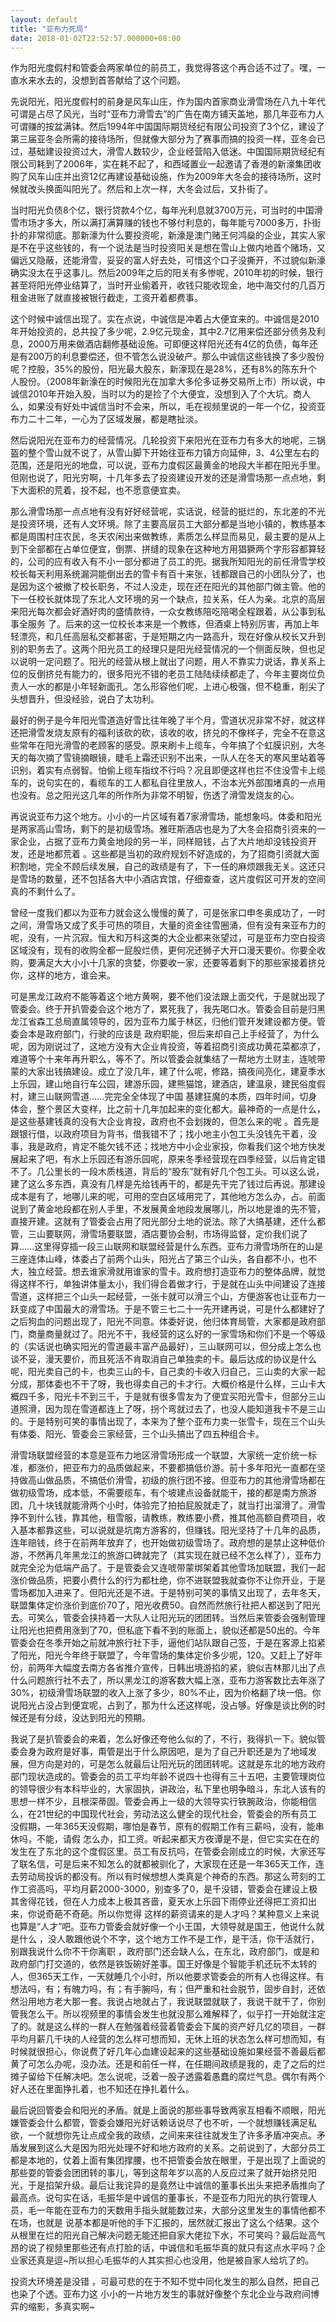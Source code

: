 ```yaml
---
layout: default
title: "亚布力死局"
date: 2018-01-02T22:52:57.000000+08:00
---
```


作为阳光度假村和管委会两家单位的前员工，我觉得答这个再合适不过了。嘿，一直水来水去的，没想到首答献给了这个问题。

先说阳光，阳光度假村的前身是风车山庄，作为国内首家商业滑雪场在八九十年代可谓是占尽了风光，当时“亚布力滑雪去”的广告在南方铺天盖地，那几年亚布力人可谓赚的按盆满钵。然后1994年中国国际期货经纪有限公司投资了3个亿，建设了第三届亚冬会所需的接待场所，但就像大部分为了赛事而搞的投资一样，亚冬会已过，基础建设投资过大，滑雪人数较少，企业经营陷入低迷。中国国际期货经纪有限公司耗到了2006年，实在耗不起了，和西域置业一起邀请了香港的新濠集团收购了风车山庄并出资12亿再建设基础设施，作为2009年大冬会的接待场所，这时候就改头换面叫阳光了。然后和上次一样，大冬会过后，又扑街了。

当时阳光负债8个亿，银行贷款4个亿，每年光利息就3700万元，可当时的中国滑雪市场才多大，所以满打满算赚的钱也不够付利息的，每年能亏7000多万，扑街扑的非常彻底。那新濠为什么要投资呢，新濠是澳门赌王何鸿燊的企业，其实人家是不在乎这些钱的，有一个说法是当时投资阳关是想在雪山上做内地首个赌场，又偏远又隐蔽，还能滑雪，妥妥的富人好去处，可惜这个口子没撕开，不过貌似新濠确实没太在乎这事儿。然后2009年之后的阳关有多惨呢，2010年初的时候，银行甚至将阳光停业结算了，当时开业偷着开，收钱只能收现金，地中海交付的几百万租金进账了就直接被银行截走，工资开着都费事。

这个时候中诚信出现了。实在点说，中诚信是冲着占大便宜来的。中诚信是2010年开始投资的，总共投了多少呢，2.9亿元现金，其中2.7亿用来偿还部分债务及利息，2000万用来做酒店翻修基础设施。可即便这样阳光还有4亿的负债，每年还是有200万的利息要偿还，但不管怎么说没破产。那么中诚信这些钱换了多少股份呢？控股，35%的股份，阳光最大股东，新濠现在是28%，还有8%的陈东升个人股份。（2008年新濠在的时候阳光在加拿大多伦多证券交易所上市）所以说，中诚信2010年开始入股，当时以为的是捡了个大便宜，没想到入了个大坑。商人么，如果没有好处中诚信当时不会来，所以，毛在视频里说的一年一个亿，投资亚布力二十二年，一心为了区域发展，都是瞎扯淡。

然后说阳光在亚布力的经营情况。几轮投资下来阳光在亚布力有多大的地呢，三锅盔的整个雪山就不说了，从雪山脚下开始往亚布力镇方向延伸，3、4公里左右的范围，还是阳光的地盘，可以说，亚布力度假区最黄金的地段大半都在阳光手里。但刚也说了，阳光穷啊，十几年多去了投资建设开发的还是滑雪场那一点点地，剩下大面积的荒着，投不起，也不愿意便宜卖。

那么滑雪场那一点点地有没有好好经营呢，实话说，经营的挺烂的，东北差的不光是投资环境，还有人文环境。除了主要高层员工大部分都是当地小镇的，教练基本都是周围村庄农民，冬天农闲出来做教练，素质怎么样显而易见，最主要的是从上到下全部都在占单位便宜，倒票、拼缝的现象在这种地方用猖獗两个字形容都算轻的，公司的应有收入有不小一部分都进了员工的兜。据我所知阳光的前任滑雪学校校长每天利用系统漏洞能倒出去的雪卡有百十来张，钱都跟自己的小团队分了，也是因为这个被撤了校长职务，不过人没走，现在还在阳光的其他部门做主管。他的下一任校长就体现了东北人文环境的另一个缺点，拉关系，任人为亲。北京的高层来阳光每次都会好酒好肉的盛情款待，一众女教练陪吃陪喝全程跟着，从公事到私事全服务 了。后来的这一位校长本来是一个教练，但酒桌上特别厉害，再加上年轻漂亮，和几任高层私交都甚密，于是短期之内一路高升，现在好像从校长又升到别的职务去了。这两个阳光员工的经理只是阳光经营情况的一个侧面反映，但也足以说明一定问题了。阳光的经营从根上就出了问题，用人不靠实力说话，靠关系上位的反倒挤兑有能力的，很多阳光不错的老员工陆陆续续都走了，今年主要岗位负责人一水的都是小年轻新面孔。怎么形容他们呢，上进心极强，但不稳重，削尖了头想晋升，但没经验，说白了太功利。

最好的例子是今年阳光雪道造好雪比往年晚了半个月，雪道状况非常不好，就这样还把滑雪发烧友原有的福利该砍的砍，该收的收，挤兑的不像样子，完全不在意这些常年在阳光滑雪的老顾客的感受。原来刷卡上缆车，今年搞了个虹膜识别，大冬天的每次摘了雪镜摘眼镜，睫毛上霜还识别不出来，一队人在冬天的寒风里站着等识别，着实有点弱智。怕偷上缆车指纹不行吗？况且即便这样也拦不住没雪卡上缆车的，说句实在的，看缆车的工人都私自往里放人，不治本光外部围堵真的一点用也没有。总之阳光这几年的所作所为非常不明智，伤透了滑雪发烧友的心。

再说说亚布力这个地方。小小的一片区域有着7家滑雪场，能想象吗。体委和阳光是两家高山雪场，剩下的是初级雪场。雅旺斯酒店也是为了大冬会招商引资来的一家企业，占据了亚布力黄金地段的另一半，同样赔钱，占了大片地却没钱投资开发，还是地都荒着 。这些都是当初的政府规划不好造成的，为了招商引资就大面积割地，完全不顾后续发展，自己的政绩是有了，下一任的麻烦跟我无关。这还只是雪场的数量，还不包括各大中小酒店宾馆，仔细查查，这片度假区可开发的空间真的不剩什么了。

曾经一度我们都以为亚布力就会这么慢慢的黄了，可是张家口申冬奥成功了，一时之间，滑雪场又成了炙手可热的项目，大量的资金往雪圈涌，但有没有来亚布力的呢，没有，一片沉寂。恒大和万科这类的大企业都来张望过，可是亚布力空白投资区域没有，现有的收购全都一屁股烂债，更何况还狮子大开口漫天要价。你要全收购，要满足大大小小十几家的贪婪，你要收一家，还要等着剩下的那些家接着挤兑你，这样的地方，谁会来。

可是黑龙江政府不能等着这个地方黄啊，要不他们没法跟上面交代，于是就出现了管委会。终于开扒管委会这个地方了，累死我了，我先喝口水。管委会目前是归黑龙江省森工总局直属领导的，因为亚布力属于林区，归他们管开发建设都方便。管委会本是政府部门，行驶的应该是 政府职能，但后来却自己上手经营了，为什么呢，因为刚说过了，这地方没有大企业肯投资，等着招商引资成功黄花菜都凉了，难道等个十来年再升职么，等不了。所以管委会就集结了一帮地方土财主，连唬带蒙的大家出钱搞建设。成立了没几年，建了什么呢，修路，搞夜间亮化，建夏季水上乐园，建山地自行车公园，建游乐园，建熊猫馆，建酒店，建温泉，建民俗度假村，建三山联网雪道……完完全全体现了中国 基建狂魔的本质，四年时间，切身体会，整个景区大变样，比之前十几年加起来的变化都大。最神奇的一点是什么，是这些基建钱真的没有大企业肯投，政府也不会划拨的，但怎么来的呢 。首先是跟银行借，以政府项目为背书，借我错不了；找小地主小包工头没钱先干着，没事，我是政府，肯定不能欠钱不还；找地方中小企业家投，你看我们这个地方快发展起来了吧，有水上乐园还有游乐园呢，原来冬季经营现在四季经营，以后肯定错不了。几公里长的一段木质栈道，背后的“股东”就有好几个包工头。可以这么说，建了这么多东西，真没有几样是先给钱再干的，都是先干完了钱过后再说。那建设成本是有了，地哪儿来的呢，可用的空白区域用完了，其他地方怎么办，占。前面说到了黄金地段都在别人手里，不发展黄金地段发展哪儿，所以地是谁的先不管，直接开建。这就有了管委会占用了阳光部分土地的说法。除了大搞基建，还什么都管，三山要联网，滑雪场要联盟，酒店要协会制，市场得监督，定价我们说了算……这里得穿插一段三山联网和联盟经营是什么东西。亚布力滑雪场所在的山是三座连体山峰，体委占了前两个山头，阳光占了第三个山头，各自都不小，也不大，独立经营。想去谁家滑就用谁家的雪卡。政府想打造亚布力的整体品牌，就觉得这样不行，单独讲体量太小，我们得合着做才行，于是就在山头中间建设了连接雪道，这样把三个山头一起经营，一张卡就可以滑三个山，方便游客也让亚布力一跃变成了中国最大的滑雪场。于是不管三七二十一先开建再说，可是什么都建好了之后狗血的问题出现了，阳光不同意。体委好说，他归体育局管，大家都是政府部门，商量商量就过了。阳光不干，我经营的这么好的一家雪场和你们不是一个等级的（实话说也确实阳光的雪道最丰富产品最好），三山联网可以，但分成上怎么也谈不妥，漫天要价，而且死活不肯取消自己单独卖的卡。最后达成的协议是什么呢，阳光卖自己的卡，也卖三山的卡，自己卖的卡收入归自己，三山卖的大家一起分成，那体委也不干了呀，我也得卖自己的卡才行。大概价格是什么样，三山卡大概四千多，阳光卡不到三千，于是就有很多雪友为了便宜买阳光雪卡，但部分三山道照滑，因为现在雪道都连上了呀，拐个弯就过去了，也没人能知道我卡不是三山的。于是特别可笑的事情出现了，本来为了整个亚布力卖一张雪卡，现在三个山头有体委、阳光、管委会三家经营，三个山头搞出了四五种组合卡。

滑雪场联盟经营的本意是亚布力地区滑雪场形成一个联盟，大家统一定价统一标准，都涨价，把亚布力的品质做起来，不要都搞低价游。前十多年阳光一直都在坚持做高山做品质，不搞低价滑雪，初级的旅行团不接。但亚布力的其他滑雪场都在做初级雪场，成本低，不需要缆车，有个坡建点设备就能干，接的都是南方旅游团，几十块钱就能滑两个小时，体验完了拍拍屁股就走了，就当打出溜滑了。滑雪挣不到什么钱，靠其他，租雪服，请教练，教练要小费，推其他高额自费项目，收入基本都靠这些，可以说就是坑南方游客的，但赚钱。阳光坚持了十几年的品质，连年赔钱，终于在前两年放弃了，也开始做初级雪场了。政府想的是禁止这种低价游，不然再几年黑龙江的旅游口碑就完了（其实现在就已经不怎么样了），亚布力就完全沦为低端产品了。于是管委会又连唬带蒙绑架着其他雪场加联盟，我们一起涨价做品质，把要小费什么的行为都杜绝，你不进联盟我就查你不让你开业，于是雪场都加入进来了。但阳光还是不进。于是特别可笑的事情又出现了，去年冬天，联盟集体定价涨价到底价70了，阳光收费50。自然而然旅行社把人都送到了阳光去。可笑么，管委会挟持着一大队人让阳光玩的团团转。当然后来管委会强制管理让阳光也把费用涨到了70，但私底下看不到的账面上，貌似还都是50出的。今年管委会在冬季开始之前就冲旅行社下手，逼他们站队跟自己签，于是在客源上掐紧了阳光，阳光今年终于联盟了，今年雪场的集体定价多少呢，120。又赶上了好年份，前两年大幅度去南方各省推介宣传，日韩出境游掐的紧，貌似吉林那儿出了点什么问题旅行社不去了，所以黑龙江的游客数大幅上涨，亚布力游客数比去年涨了30%，初级滑雪场联盟的收入上涨了多少，80%不止，因为价格翻了块一倍。你说阳光占没占到便宜呢，占到了，那为什么还这样呢，没占够。好像是谈比例的时候还是有分歧，没达到阳光的预期。

我说了是扒管委会的来着，怎么好像还夸他么似的了，不行，我得扒一下。貌似管委会身为政府是好事，甭管是出于什么原因吧，是为了自己升职还是为了地域发展，但方向是对的，可是怎么就最后让阳光玩的团团转呢。这就是东北的地方政府部门现状造成的。管委会的员工平均年龄不说四十也得有三十五吧，主要管理岗位的领导很少有本科毕业的，大家固执，讲政治，私下里也明争暗斗，东北人该有的思想一样不少，且根深蒂固。管委会再上一级的大领导实行铁腕政治，你能相信么，在21世纪的中国现代社会，劳动法这么健全的现代社会，管委会的所有员工没假期，一年365天没假期，哪怕是春节，原有的假期工作有三薪吗，没有，能串休吗，不能，请假 怎么办，扣工资。听起来都天方夜谭是不是，但它实实在在的发生在了东北的这个度假区里。员工有反抗吗，在管委会刚成立的时候，大家还写了联名信，可是后来不知怎么的就都被驯化了，大家现在还是一年365天工作，连去劳动局投诉的都没有。所以有时候想想人类真是个神奇的东西。那这么苛刻的工作工资高吗，平均月薪2000-3000，别查多了0，是千没错，管委会在建设上极其舍得花钱，但在人力成本上极其吝啬，夏天水上乐园下雨停业还得把工资扣出来，你说奇葩不奇葩。所以你觉得 这样的薪资请来的是人才吗？某种意义上来说也算是“人才”吧。亚布力管委会就好像一个小王国，大领导就是国王，他说什么就是什么 ，没人敢跟他说个不字，这个地方工作不是工作，是干活，你干活就行，别跟我说什么你不干你离职 ，政府部门还会缺人么，在东北，政府部门，或是和政府部门打交道的，依然是铁饭碗好差事。国王好像是个智能手机还玩不太转的人，但365天工作，一天就睡几个小时，所以他要求管委会的所有人也得这样。有想法吗，有；有魄力吗，有；有手腕吗，有；但严重和社会脱节，固步自封，还依然沿用地方老大那一套。我说占地就占了，我说联盟就联了，我说干就干了，你别管我怎么干。所以视频里的事情会发生也就没那么难解释了，似乎打一开始就注定了的。就是这么样的一群人在勉强着经营着管委会下属的资产好几亿的项目，一群平均月薪几千块的人经营的怎么样可想而知，无休上班的状态怎么样可想而知，有时候就很担心，你说费了好几年心血建设起来的这些基础设施如果经营不善最后都黄了可怎么办呢，没办法。还是和前任一样，在任期间政绩是我的，走了之后的烂摊子留给下任解决吧。怎么说呢，泛着一股子透露着愚蠢的腐烂气息。偶尔有两个好人还在里面挣扎着，也不知还在挣扎着什么。

最后说回管委会和阳光的矛盾。就是上面说的那些事导致两家互相看不顺眼，阳光嫌管委会什么都管，管委会嫌阳光好话赖话说尽了也不听，一个就想赚钱满足私欲，一个就想你先让点成全我的政绩，之间来来往往就发生了许多矛盾冲突点。矛盾发展到这么大是因为阳光处理不好和地方政府的关系。之前说到了，大部分员工都是本地的，仗着上面有集团撑腰，也不把管委会放在眼里，于是出现了上面说的那些耍的管委会团团转的事儿，等到这帮年岁以高的人反应过来了就开始挤兑阳光，于是掐架升级。最后让我诧异的是竟然让中诚信的董事长出头来把矛盾推向了最高点。说句实在话，毛振华是中诚信的董事长，不是亚布力阳光的执行管理人员，毛一年能在亚布力的天数用手指头就能数过来，大部分这里发生的事情他都不在场，也就是 说基本都是听他的手下汇报的，居然就汇报出了这么个结果。这个从根里在烂的阳光自己解决问题无能还把自家大佬拉下水，不可笑吗？最后趾高气昂的说了视频里那些还有点打脸的话，中诚信和毛振华真的就只有这点水平吗？企业家还真是逗~所以担心毛振华的人其实担心也没用，他是被自家人给坑了的。

投资大环境差是没错 ，可最可悲的在于不知不觉中同化发生的那么自然，把自己也染了个透。亚布力这 小小的一片地方发生的事就好像整个东北企业与政府间博弈的缩影，多真实啊~


